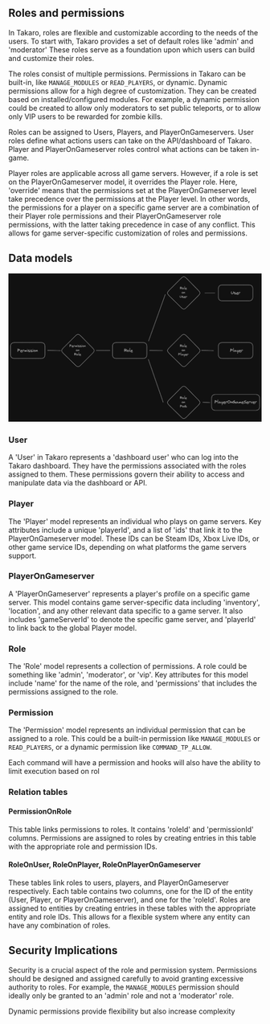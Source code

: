 
## Roles and permissions

In Takaro, roles are flexible and customizable according to the needs of the users. To start with, Takaro provides a set of default roles like 'admin' and 'moderator' These roles serve as a foundation upon which users can build and customize their roles.

The roles consist of multiple permissions. Permissions in Takaro can be built-in, like `MANAGE_MODULES` or `READ_PLAYERS`, or dynamic. Dynamic permissions allow for a high degree of customization. They can be created based on installed/configured modules. For example, a dynamic permission could be created to allow only moderators to set public teleports, or to allow only VIP users to be rewarded for zombie kills.

Roles can be assigned to Users, Players, and PlayerOnGameservers. User roles define what actions users can take on the API/dashboard of Takaro. Player and PlayerOnGameserver roles control what actions can be taken in-game.

Player roles are applicable across all game servers. However, if a role is set on the PlayerOnGameserver model, it overrides the Player role. Here, 'override' means that the permissions set at the PlayerOnGameserver level take precedence over the permissions at the Player level. In other words, the permissions for a player on a specific game server are a combination of their Player role permissions and their PlayerOnGameserver role permissions, with the latter taking precedence in case of any conflict. This allows for game server-specific customization of roles and permissions.

## Data models

![Roles and permissions](../assets/roles-and-permissions.png)

### User

A 'User' in Takaro represents a 'dashboard user' who can log into the Takaro dashboard. They have the permissions associated with the roles assigned to them. These permissions govern their ability to access and manipulate data via the dashboard or API. 

### Player

The 'Player' model represents an individual who plays on game servers. Key attributes include a unique 'playerId', and a list of 'ids' that link it to the PlayerOnGameserver model. These IDs can be Steam IDs, Xbox Live IDs, or other game service IDs, depending on what platforms the game servers support.

### PlayerOnGameserver

A 'PlayerOnGameserver' represents a player's profile on a specific game server. This model contains game server-specific data including 'inventory', 'location', and any other relevant data specific to a game server. It also includes 'gameServerId' to denote the specific game server, and 'playerId' to link back to the global Player model.

### Role

The 'Role' model represents a collection of permissions. A role could be something like 'admin', 'moderator', or 'vip'. Key attributes for this model include 'name' for the name of the role, and 'permissions' that includes the permissions assigned to the role.

### Permission

The 'Permission' model represents an individual permission that can be assigned to a role. This could be a built-in permission like `MANAGE_MODULES` or `READ_PLAYERS`, or a dynamic permission like `COMMAND_TP_ALLOW`. 

Each command will have a permission and hooks will also have the ability to limit execution based on rol

### Relation tables

#### PermissionOnRole

This table links permissions to roles. It contains 'roleId' and 'permissionId' columns. Permissions are assigned to roles by creating entries in this table with the appropriate role and permission IDs.

#### RoleOnUser, RoleOnPlayer, RoleOnPlayerOnGameserver

These tables link roles to users, players, and PlayerOnGameserver respectively. Each table contains two columns, one for the ID of the entity (User, Player, or PlayerOnGameserver), and one for the 'roleId'. Roles are assigned to entities by creating entries in these tables with the appropriate entity and role IDs. This allows for a flexible system where any entity can have any combination of roles.

## Security Implications

Security is a crucial aspect of the role and permission system. Permissions should be designed and assigned carefully to avoid granting excessive authority to roles. For example, the `MANAGE_MODULES` permission should ideally only be granted to an 'admin' role and not a 'moderator' role.

Dynamic permissions provide flexibility but also increase complexity
